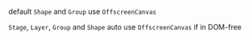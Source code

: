 default `Shape` and `Group` use `OffscreenCanvas`

`Stage`, `Layer`, `Group` and `Shape` auto use `OffscreenCanvas` if in DOM-free
